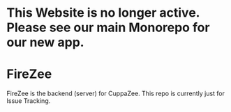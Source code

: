 # This Website is no longer active. Please see our main Monorepo for our new app.

# FireZee
FireZee is the backend (server) for CuppaZee. This repo is currently just for Issue Tracking.
